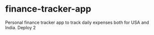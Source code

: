 # finance-tracker-app
Personal finance tracker app to track daily expenses both for USA and India.
Deploy 2